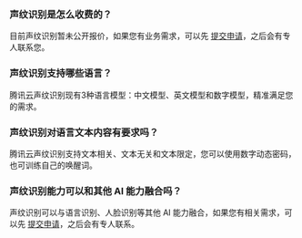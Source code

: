 ### 声纹识别是怎么收费的？
目前声纹识别暂未公开报价，如果您有业务需求，可以先 [提交申请](https://cloud.tencent.com/apply/p/xkx74oxsg38)，之后会有专人联系您。

### 声纹识别支持哪些语言？
腾讯云声纹识别现有3种语言模型：中文模型、英文模型和数字模型，精准满足您的需求。

### 声纹识别对语言文本内容有要求吗？
腾讯云声纹识别支持文本相关、文本无关和文本限定，您可以使用数字动态密码，也可训练自己的唤醒词。

### 声纹识别能力可以和其他 AI 能力融合吗？
声纹识别可以与语言识别、人脸识别等其他 AI 能力融合，如果您有相关需求，可以先 [提交申请](https://cloud.tencent.com/apply/p/xkx74oxsg38)，之后会有专人联系。


